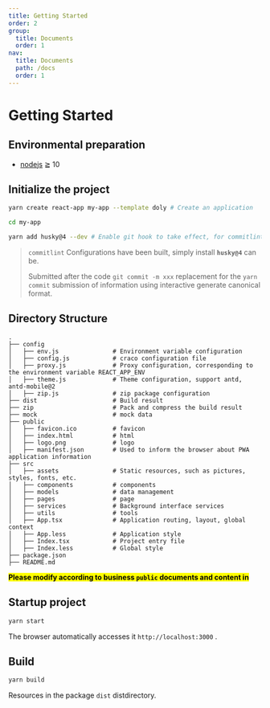 ```yaml
---
title: Getting Started
order: 2
group:
  title: Documents
  order: 1
nav:
  title: Documents
  path: /docs
  order: 1
---
```


# Getting Started

## Environmental preparation

- [nodejs](http://nodejs.org/) ≧ 10

## Initialize the project

```bash
yarn create react-app my-app --template doly # Create an application

cd my-app

yarn add husky@4 --dev # Enable git hook to take effect, for commitlint
```

> `commitlint` Configurations have been built, simply install **`husky@4`** can be.
>
> Submitted after the code `git commit -m xxx` replacement for the `yarn commit` submission of information using interactive generate canonical format.

## Directory Structure

```
.
├── config
│   ├── env.js               # Environment variable configuration
│   ├── config.js            # craco configuration file
│   ├── proxy.js             # Proxy configuration, corresponding to the environment variable REACT_APP_ENV
│   ├── theme.js             # Theme configuration, support antd, antd-mobile@2
│   ├── zip.js               # zip package configuration
├── dist                     # Build result
├── zip                      # Pack and compress the build result
├── mock                     # mock data
├── public
│   ├── favicon.ico          # favicon
│   ├── index.html           # html
│   ├── logo.png             # logo
│   ├── manifest.json        # Used to inform the browser about PWA application information
├── src
│   ├── assets               # Static resources, such as pictures, styles, fonts, etc.
│   ├── components           # components
│   ├── models               # data management
│   ├── pages                # page
│   ├── services             # Background interface services
│   ├── utils                # tools
│   ├── App.tsx              # Application routing, layout, global context
│   ├── App.less             # Application style
│   ├── Index.tsx            # Project entry file
│   ├── Index.less           # Global style
├── package.json
├── README.md
```

**<mark>Please modify according to business `public` documents and content in</mark>**

## Startup project

```bash
yarn start
```

The browser automatically accesses it `http://localhost:3000` .

## Build

```bash
yarn build
```

Resources in the package `dist` distdirectory.
